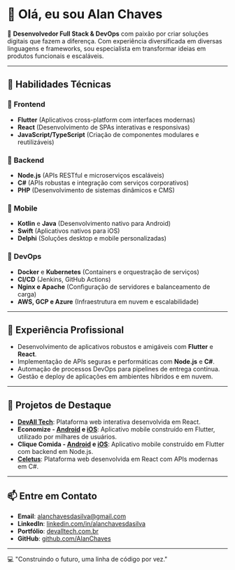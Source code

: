 # 👋 Olá, eu sou Alan Chaves  

🎯 **Desenvolvedor Full Stack & DevOps** com paixão por criar soluções digitais que fazem a diferença. Com experiência diversificada em diversas linguagens e frameworks, sou especialista em transformar ideias em produtos funcionais e escaláveis.  

---

## 🚀 Habilidades Técnicas  

### 🔹 **Frontend**  
- **Flutter** (Aplicativos cross-platform com interfaces modernas)  
- **React** (Desenvolvimento de SPAs interativas e responsivas)  
- **JavaScript/TypeScript** (Criação de componentes modulares e reutilizáveis)  

### 🔹 **Backend**  
- **Node.js** (APIs RESTful e microserviços escaláveis)  
- **C#** (APIs robustas e integração com serviços corporativos)  
- **PHP** (Desenvolvimento de sistemas dinâmicos e CMS)  

### 🔹 **Mobile**  
- **Kotlin** e **Java** (Desenvolvimento nativo para Android)  
- **Swift** (Aplicativos nativos para iOS)  
- **Delphi** (Soluções desktop e mobile personalizadas)  

### 🔹 **DevOps**  
- **Docker** e **Kubernetes** (Containers e orquestração de serviços)  
- **CI/CD** (Jenkins, GitHub Actions)  
- **Nginx e Apache** (Configuração de servidores e balanceamento de carga)  
- **AWS, GCP e Azure** (Infraestrutura em nuvem e escalabilidade)  

---

## 💼 Experiência Profissional  
- Desenvolvimento de aplicativos robustos e amigáveis com **Flutter** e **React**.  
- Implementação de APIs seguras e performáticas com **Node.js** e **C#**.  
- Automação de processos DevOps para pipelines de entrega contínua.  
- Gestão e deploy de aplicações em ambientes híbridos e em nuvem.  

---

## 🌟 Projetos de Destaque  
- **[DevAll Tech](https://www.devalltech.com.br/)**: Plataforma web interativa desenvolvida em React.
- **Economize - [Android](https://play.google.com/store/apps/details?id=br.com.devalltech.economize_app) e [iOS](https://apps.apple.com/br/app/economize-controle-financeiro/id6444318126)**:  Aplicativo mobile construído em Flutter, utilizado por milhares de usuários.
- **Clique Comida - [Android](https://play.google.com/store/apps/details?id=com.embarcadero.ClickComida&hl=pt_BR) e [iOS](https://apps.apple.com/br/app/clique-comida/id1210743719)**:  Aplicativo mobile construído em Flutter com backend em Node.js.
- **[Celetus](https://dash.celetus.com)**: Plataforma web desenvolvida em React com APIs modernas em C#.    

---

## 📫 Entre em Contato  

- **Email**: [alanchavesdasilva@gmail.com](mailto:alanchavesdasilva@gmail.com)  
- **LinkedIn**: [linkedin.com/in/alanchavesdasilva](https://linkedin.com/in/alanchavesdasilva)  
- **Portfólio**: [devalltech.com.br](https://devalltech.com.br)  
- **GitHub**: [github.com/AlanChaves](https://github.com/AlanChaves)  

---

💻 "Construindo o futuro, uma linha de código por vez."  

